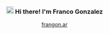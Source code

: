 <h3 align="center"><img src="https://media.giphy.com/media/hvRJCLFzcasrR4ia7z/giphy.gif" width="20px"> Hi there! I'm Franco Gonzalez</h3>
<p align="center">
  <a href="https://frangon.ar">frangon.ar</a>
</p>
